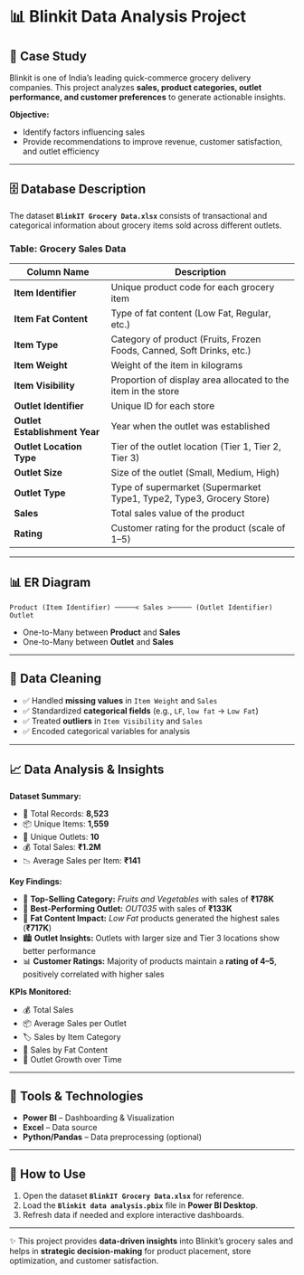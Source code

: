 

# 📊 Blinkit Data Analysis Project

## 📌 Case Study

Blinkit is one of India’s leading quick-commerce grocery delivery companies.
This project analyzes **sales, product categories, outlet performance, and customer preferences** to generate actionable insights.

**Objective:**

* Identify factors influencing sales
* Provide recommendations to improve revenue, customer satisfaction, and outlet efficiency

---

## 🗄️ Database Description

The dataset **`BlinkIT Grocery Data.xlsx`** consists of transactional and categorical information about grocery items sold across different outlets.

### **Table: Grocery Sales Data**

| Column Name                   | Description                                                           |
| ----------------------------- | --------------------------------------------------------------------- |
| **Item Identifier**           | Unique product code for each grocery item                             |
| **Item Fat Content**          | Type of fat content (Low Fat, Regular, etc.)                          |
| **Item Type**                 | Category of product (Fruits, Frozen Foods, Canned, Soft Drinks, etc.) |
| **Item Weight**               | Weight of the item in kilograms                                       |
| **Item Visibility**           | Proportion of display area allocated to the item in the store         |
| **Outlet Identifier**         | Unique ID for each store                                              |
| **Outlet Establishment Year** | Year when the outlet was established                                  |
| **Outlet Location Type**      | Tier of the outlet location (Tier 1, Tier 2, Tier 3)                  |
| **Outlet Size**               | Size of the outlet (Small, Medium, High)                              |
| **Outlet Type**               | Type of supermarket (Supermarket Type1, Type2, Type3, Grocery Store)  |
| **Sales**                     | Total sales value of the product                                      |
| **Rating**                    | Customer rating for the product (scale of 1–5)                        |

---

## 📊 ER Diagram

```
Product (Item Identifier) ─────< Sales >───── (Outlet Identifier) Outlet
```

* One-to-Many between **Product** and **Sales**
* One-to-Many between **Outlet** and **Sales**

---

## 🧹 Data Cleaning

* ✅ Handled **missing values** in `Item Weight` and `Sales`
* ✅ Standardized **categorical fields** (e.g., `LF`, `low fat` → `Low Fat`)
* ✅ Treated **outliers** in `Item Visibility` and `Sales`
* ✅ Encoded categorical variables for analysis

---

## 📈 Data Analysis & Insights

**Dataset Summary:**

* 📌 Total Records: **8,523**
* 📦 Unique Items: **1,559**
* 🏬 Unique Outlets: **10**
* 💰 Total Sales: **₹1.2M**
* 📉 Average Sales per Item: **₹141**

**Key Findings:**

* 🥦 **Top-Selling Category:** *Fruits and Vegetables* with sales of **₹178K**
* 🏬 **Best-Performing Outlet:** *OUT035* with sales of **₹133K**
* 🥛 **Fat Content Impact:** *Low Fat* products generated the highest sales (**₹717K**)
* 🏙️ **Outlet Insights:** Outlets with larger size and Tier 3 locations show better performance
* 📊 **Customer Ratings:** Majority of products maintain a **rating of 4–5**, positively correlated with higher sales

**KPIs Monitored:**

* 💰 Total Sales
* 📦 Average Sales per Outlet
* 🏷️ Sales by Item Category
* 🍔 Sales by Fat Content
* 🏬 Outlet Growth over Time

---

## 🚀 Tools & Technologies

* **Power BI** – Dashboarding & Visualization
* **Excel** – Data source
* **Python/Pandas** – Data preprocessing (optional)

---

## 📂 How to Use

1. Open the dataset **`BlinkIT Grocery Data.xlsx`** for reference.
2. Load the **`Blinkit data analysis.pbix`** file in **Power BI Desktop**.
3. Refresh data if needed and explore interactive dashboards.

---

✨ This project provides **data-driven insights** into Blinkit’s grocery sales and helps in **strategic decision-making** for product placement, store optimization, and customer satisfaction.
